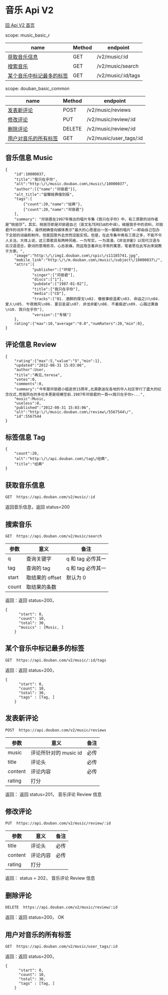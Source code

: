 # 音乐 Api V2

[回 Api V2 首页](readme.md)

scope: music_basic_r

| name                                        | Method | endpoint           |
| ------------------------------------------- | ------ | ------------------ |
| [获取音乐信息](#get_music)                  | GET    | /v2/music/:id      |
| [搜索音乐](#get_music_search)               | GET    | /v2/music/search   |
| [某个音乐中标记最多的标签](#get_music_tags) | GET    | /v2/music/:id/tags |

scope: douban_basic_common

| name                                           | Method | endpoint                |
| ---------------------------------------------- | ------ | ----------------------- |
| [发表新评论](#post_music_review)               | POST   | /v2/music/reviews       |
| [修改评论](#put_music_review)                  | PUT    | /v2/music/review/:id    |
| [删除评论](#delete_music_review)               | DELETE | /v2/music/review/:id    |
| [用户对音乐的所有标签](#get_people_music_tags) | GET    | /v2/music/user_tags/:id |

## 音乐信息 Music

```
{
    "id":10000037,
    "title":"我只在乎你",
    "alt":"http:\/\/music.douban.com\/music\/10000037",
    "author":[{"name":"邓丽君"}],
    "alt_title":"留聲經典復刻版",
    "tags":[
        {"count":20,"name":"经典"},
        {"count":20,"name":"邓丽君"}
    ],
    "summary": "邓丽君在1987年推出的唱片专集《我只在乎你》中，有三首歌的词作者是“桃丽莎”。其实，桃丽莎即是邓丽君自己（英文名TERESA的中译）。根据我手中的资料，邓丽君作的词并不多，虽然她确曾向媒体表示“最大的心愿是出一张一脚踢的唱片”——即由自己包办下全部的词曲和制作，但是因意外去世而没能实现。但是，在此专集中竟有三首之多，不能不令人关注。大体上说，这三首歌具有两种风格，一为写实，一为浪漫。《非龙非彲》以现代汉语与古汉语混合，歌词的意境悲凉，心态哀痛，而且隐含着非比寻常的寓意，笔者愿在此写出来就教于方家。",
    "image":"http:\/\/img1.douban.com\/spic\/s11185741.jpg",
    "mobile_link":"http:\/\/m.douban.com\/music\/subject\/10000037\/",
    "attrs":{
            "publisher":["环球"],
            "singer":["邓丽君"],
            "discs":["1"],
            "pubdate":["1987-01-02"],
            "title":["我只在乎你"],
            "media":["CD"],
            "tracks":["01. 酒醉的探戈\n02. 像故事般温柔\n03. 命运之川\n04. 爱人\n05. 午夜微风\n06. 夏日圣诞\n07. 非龙非彲\n08. 不着痕迹\n09. 心路过黄昏\n10. 我只在乎你"],
            "version":["专辑"]
    },
    rating":{"max":10,"average":"0.0","numRaters":20,"min":0},
}
```

## 评论信息 Review

```
{
    "rating":{"max":5,"value":"5","min":1},
    "updated":"2012-08-31 15:03:06",
    "author":User,
    "title":"再见,teresa",
    "votes":0,
    "comments":0,
    "summary":"今年是邓丽君小姐逝世15周年,北美歌迷在各地的华人社区举行了盛大的纪念仪式,而我所在的多伦多更是规模空前.1987年邓丽君的一首<<我只在乎你>...",
    "music":Music,
    "useless":0,
    "published":"2012-08-31 15:03:06",
    "alt":"http:\/\/music.douban.com\/review\/5567544\/",
    "id":5567544
}
```

## 标签信息 Tag

```
{
    "count":20,
    "alt":"http:\/\/api.douban.com\/tag\/经典",
    "title":"经典"
}
```

## 获取音乐信息

```
GET  https://api.douban.com/v2/music/:id
```

返回音乐信息，返回 status=200

## 搜索音乐

```
GET  https://api.douban.com/v2/music/search
```

| 参数  | 意义            | 备注              |
| ----- | --------------- | ----------------- |
| q     | 查询关键字      | q 和 tag 必传其一 |
| tag   | 查询的 tag      | q 和 tag 必传其一 |
| start | 取结果的 offset | 默认为 0          |
| count | 取结果的条数    |                   |

返回：返回 status=200，

```
{
      "start": 0,
      "count": 10,
      "total": 30,
      "musics" : [Music, ]
    }
```

## 某个音乐中标记最多的标签

```
GET  https://api.douban.com/v2/music/:id/tags
```

返回：返回 status=200，

```
{
      "start": 0,
      "count": 10,
      "total": 30,
      "tags" : [Tag, ]
    }
```

## 发表新评论

```
POST  https://api.douban.com/v2/music/reviews
```

| 参数    | 意义                  | 备注 |
| ------- | --------------------- | ---- |
| music   | 评论所针对的 music id | 必传 |
| title   | 评论头                | 必传 |
| content | 评论内容              | 必传 |
| rating  | 打分                  |      |

返回： 返回 status=201， 音乐评论 Review 信息

## 修改评论

```
PUT  https://api.douban.com/v2/music/review/:id
```

| 参数    | 意义     | 备注 |
| ------- | -------- | ---- |
| title   | 评论头   | 必传 |
| content | 评论内容 | 必传 |
| rating  | 打分     |      |

返回： status = 202， 音乐评论 Review 信息

## 删除评论

```
DELETE  https://api.douban.com/v2/music/review/:id
```

返回：返回 status=200， OK

## 用户对音乐的所有标签

```
GET  https://api.douban.com/v2/music/user_tags/:id
```

返回：返回 status=200，

```
{
      "start": 0,
      "count": 10,
      "total": 30,
      "tags" : [Tag, ]
    }
```
